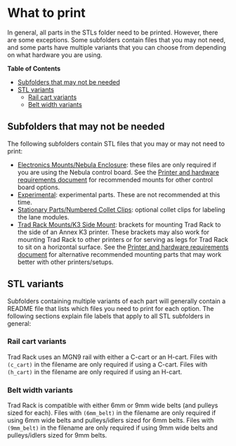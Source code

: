 # What to print

In general, all parts in the STLs folder need to be printed. However,
there are some exceptions. Some subfolders contain files that you may
not need, and some parts have multiple variants that you can choose
from depending on what hardware you are using.

**Table of Contents**
- [Subfolders that may not be needed](#subfolders-that-may-not-be-needed)
- [STL variants](#stl-variants)
  - [Rail cart variants](#rail-cart-variants)
  - [Belt width variants](#belt-width-variants)

## Subfolders that may not be needed

The following subfolders contain STL files that you may or may not
need to print:

- [Electronics Mounts/Nebula Enclosure](Electronics%20Mounts/Nebula%20Enclosure/):
  these files are only required if you are using the Nebula control
  board. See the
  [Printer and hardware requirements document](/docs/Printer_and_Hardware_Requirements.md#electronics)
  for recommended mounts for other control board options.
- [Experimental](Experimental/): experimental parts. These are not
  recommended at this time.
- [Stationary Parts/Numbered Collet Clips](Stationary%20Parts/Numbered%20Collet%20Clips/):
  optional collet clips for labeling the lane modules.
- [Trad Rack Mounts/K3 Side Mount](Trad%20Rack%20Mounts/K3%20Side%20Mount/):
  brackets for mounting Trad Rack to the side of an Annex K3 printer.
  These brackets may also work for mounting Trad Rack to other
  printers or for serving as legs for Trad Rack to sit on a horizontal
  surface. See the
  [Printer and hardware requirements document](/docs/Printer_and_Hardware_Requirements.md#other-recommended-mounts)
  for alternative recommended mounting parts that may work better with
  other printers/setups.

## STL variants

Subfolders containing multiple variants of each part will generally
contain a README file that lists which files you need to print for
each option. The following sections explain file labels that apply to
all STL subfolders in general:

### Rail cart variants

Trad Rack uses an MGN9 rail with either a C-cart or an H-cart. Files
with `(c_cart)` in the filename are only required if using a C-cart.
Files with `(h_cart)` in the filename are only required if using an
H-cart.

### Belt width variants

Trad Rack is compatible with either 6mm or 9mm wide belts (and
pulleys sized for each). Files with `(6mm_belt)` in the filename are
only required if using 6mm wide belts and pulleys/idlers sized for 6mm
belts. Files with `(9mm_belt)` in the filename are only required if
using 9mm wide belts and pulleys/idlers sized for 9mm belts.
